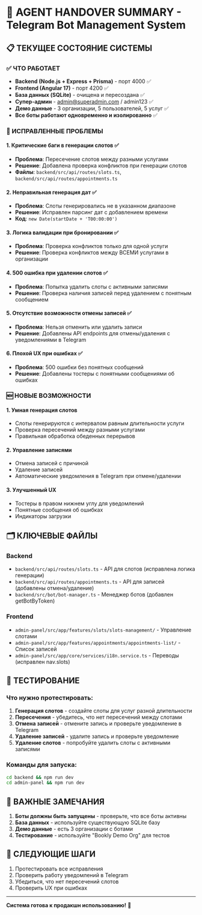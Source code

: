 # 🤖 AGENT HANDOVER SUMMARY - Telegram Bot Management System

## 📋 ТЕКУЩЕЕ СОСТОЯНИЕ СИСТЕМЫ

### ✅ ЧТО РАБОТАЕТ
- **Backend (Node.js + Express + Prisma)** - порт 4000 ✅
- **Frontend (Angular 17)** - порт 4200 ✅  
- **База данных (SQLite)** - очищена и пересоздана ✅
- **Супер-админ** - admin@superadmin.com / admin123 ✅
- **Демо данные** - 3 организации, 5 пользователей, 5 услуг ✅
- **Все боты работают одновременно и изолированно** ✅

### 🔧 ИСПРАВЛЕННЫЕ ПРОБЛЕМЫ

#### 1. **Критические баги в генерации слотов** ✅
- **Проблема**: Пересечение слотов между разными услугами
- **Решение**: Добавлена проверка конфликтов при генерации слотов
- **Файлы**: `backend/src/api/routes/slots.ts`, `backend/src/api/routes/appointments.ts`

#### 2. **Неправильная генерация дат** ✅
- **Проблема**: Слоты генерировались не в указанном диапазоне
- **Решение**: Исправлен парсинг дат с добавлением времени
- **Код**: `new Date(startDate + 'T00:00:00')`

#### 3. **Логика валидации при бронировании** ✅
- **Проблема**: Проверка конфликтов только для одной услуги
- **Решение**: Проверка конфликтов между ВСЕМИ услугами в организации

#### 4. **500 ошибка при удалении слотов** ✅
- **Проблема**: Попытка удалить слоты с активными записями
- **Решение**: Проверка наличия записей перед удалением с понятным сообщением

#### 5. **Отсутствие возможности отмены записей** ✅
- **Проблема**: Нельзя отменить или удалить записи
- **Решение**: Добавлены API endpoints для отмены/удаления с уведомлениями в Telegram

#### 6. **Плохой UX при ошибках** ✅
- **Проблема**: 500 ошибки без понятных сообщений
- **Решение**: Добавлены тостеры с понятными сообщениями об ошибках

### 🆕 НОВЫЕ ВОЗМОЖНОСТИ

#### 1. **Умная генерация слотов**
- Слоты генерируются с интервалом равным длительности услуги
- Проверка пересечений между разными услугами
- Правильная обработка обеденных перерывов

#### 2. **Управление записями**
- Отмена записей с причиной
- Удаление записей
- Автоматические уведомления в Telegram при отмене/удалении

#### 3. **Улучшенный UX**
- Тостеры в правом нижнем углу для уведомлений
- Понятные сообщения об ошибках
- Индикаторы загрузки

## 🗂️ КЛЮЧЕВЫЕ ФАЙЛЫ

### Backend
- `backend/src/api/routes/slots.ts` - API для слотов (исправлена логика генерации)
- `backend/src/api/routes/appointments.ts` - API для записей (добавлены отмена/удаление)
- `backend/src/bot/bot-manager.ts` - Менеджер ботов (добавлен getBotByToken)

### Frontend
- `admin-panel/src/app/features/slots/slots-management/` - Управление слотами
- `admin-panel/src/app/features/appointments/appointments-list/` - Список записей
- `admin-panel/src/app/core/services/i18n.service.ts` - Переводы (исправлен nav.slots)

## 🧪 ТЕСТИРОВАНИЕ

### Что нужно протестировать:
1. **Генерация слотов** - создайте слоты для услуг разной длительности
2. **Пересечения** - убедитесь, что нет пересечений между слотами
3. **Отмена записей** - отмените запись и проверьте уведомление в Telegram
4. **Удаление записей** - удалите запись и проверьте уведомление
5. **Удаление слотов** - попробуйте удалить слоты с активными записями

### Команды для запуска:
```bash
cd backend && npm run dev
cd admin-panel && npm run dev
```

## 🚨 ВАЖНЫЕ ЗАМЕЧАНИЯ

1. **Боты должны быть запущены** - проверьте, что все боты активны
2. **База данных** - используйте существующую SQLite базу
3. **Демо данные** - есть 3 организации с ботами
4. **Тестирование** - используйте "Bookly Demo Org" для тестов

## 📝 СЛЕДУЮЩИЕ ШАГИ

1. Протестировать все исправления
2. Проверить работу уведомлений в Telegram
3. Убедиться, что нет пересечений слотов
4. Проверить UX при ошибках

---

**Система готова к продакшн использованию!** 🎉
